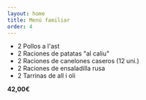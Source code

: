 ```yaml
---
layout: home
title: Menú familiar
order: 4
---
```


- 2 Pollos a l'ast
- 2 Raciones de patatas "al caliu"
- 2 Raciones de canelones caseros (12 uni.)
- 2 Raciones de ensaladilla rusa
- 2 Tarrinas de all i oli

**42,00€**

